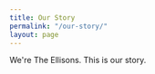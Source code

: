 ```yaml
---
title: Our Story
permalink: "/our-story/"
layout: page
---
```


We're The Ellisons. This is our story.

